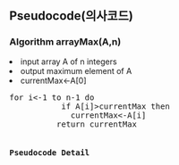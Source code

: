 <h2>Pseudocode(의사코드)</h2>
  
<h3>Algorithm arrayMax(A,n)</h3>
     <li>input array A of n integers</li>
     <li>output maximum element of A</li>
     <li>currentMax<-A[0]</li>
     <pre>for i<-1 to n-1 do
           if A[i]>currentMax then
             currentMax<-A[i]
          return currentMax
                  </pre>
<h4><pre>
Pseudocode Detail
  
</pre>
</h4>
      



